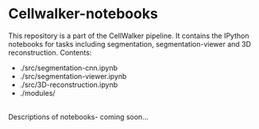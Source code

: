 # Cellwalker-notebooks

This repository is a part of the CellWalker pipeline. It contains the IPython notebooks for tasks including segmentation, segmentation-viewer and 3D reconstruction.
Contents: <br>
<ul>
<li> ./src/segmentation-cnn.ipynb </li>
<li> ./src/segmentation-viewer.ipynb </li>
<li> ./src/3D-reconstruction.ipynb </li>
<li> ./modules/</li>
</ul>
<br>
Descriptions of notebooks- coming soon...
